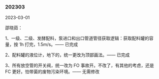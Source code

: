 ### 202303

2023-03-01

邵晓茹：

1、一级、二级、发酵配料，泵进口和出口管道管径获取逻辑：获取配料罐的容量，按 1h 打完，1.5m/s。—— 已完成

2、配料罐的液位计，地下的，统一更改为顶部画法。—— 已完成

3、所有放空管的开关阀，统一改为 FO 事故开。不改了，有其他的考虑，还是 FC 更好。怕带菌的废物污染环境。—— 无需修改
